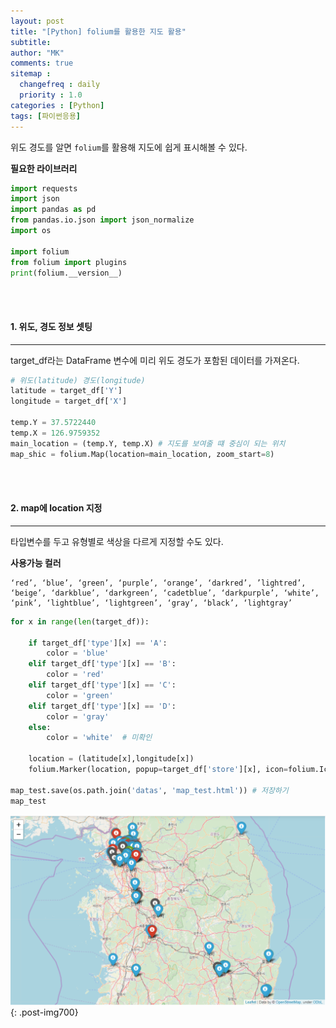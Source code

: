 ```yaml
---
layout: post
title: "[Python] folium를 활용한 지도 활용"
subtitle:
author: "MK"
comments: true
sitemap :
  changefreq : daily
  priority : 1.0
categories : [Python]
tags: [파이썬응용]
---
```


위도 경도를 알면 `folium`를 활용해 지도에 쉽게 표시해볼 수 있다.


**필요한 라이브러리**
```python
import requests
import json
import pandas as pd
from pandas.io.json import json_normalize
import os

import folium
from folium import plugins
print(folium.__version__)
```



<br><br>
#### 1. 위도, 경도 정보 셋팅
---

target_df라는 DataFrame 변수에 미리 위도 경도가 포함된 데이터를 가져온다.

```python
# 위도(latitude) 경도(longitude)
latitude = target_df['Y']
longitude = target_df['X']

temp.Y = 37.5722440
temp.X = 126.9759352
main_location = (temp.Y, temp.X) # 지도를 보여줄 떄 중심이 되는 위치
map_shic = folium.Map(location=main_location, zoom_start=8)
```

<br><br>
#### 2. map에 location 지정
---

타입변수를 두고 유형별로 색상을 다르게 지정할 수도 있다.


**사용가능 컬러**
```
‘red’, ‘blue’, ‘green’, ‘purple’, ‘orange’, ‘darkred’, ’lightred’, ‘beige’, ‘darkblue’, ‘darkgreen’, ‘cadetblue’, ‘darkpurple’, ‘white’, ‘pink’, ‘lightblue’, ‘lightgreen’, ‘gray’, ‘black’, ‘lightgray’
```


```python
for x in range(len(target_df)):

    if target_df['type'][x] == 'A':
        color = 'blue'
    elif target_df['type'][x] == 'B':
        color = 'red'
    elif target_df['type'][x] == 'C':    
        color = 'green'
    elif target_df['type'][x] == 'D':    
        color = 'gray'
    else:
        color = 'white'  # 미확인

    location = (latitude[x],longitude[x])
    folium.Marker(location, popup=target_df['store'][x], icon=folium.Icon(color = color)).add_to(map_test)

map_test.save(os.path.join('datas', 'map_test.html')) # 저장하기
map_test
```

![img_area](/img/posting/2019-08-11-001-map.PNG){: .post-img700}
